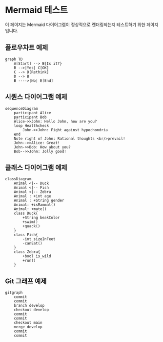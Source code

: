 # Mermaid 테스트

이 페이지는 Mermaid 다이어그램이 정상적으로 렌더링되는지 테스트하기 위한 페이지입니다.

## 플로우차트 예제

```mermaid
graph TD
    A[Start] --> B{Is it?}
    B -->|Yes| C[OK]
    C --> D[Rethink]
    D --> B
    B ---->|No| E[End]
```

## 시퀀스 다이어그램 예제

```mermaid
sequenceDiagram
    participant Alice
    participant Bob
    Alice->>John: Hello John, how are you?
    loop Healthcheck
        John->>John: Fight against hypochondria
    end
    Note right of John: Rational thoughts <br/>prevail!
    John-->>Alice: Great!
    John->>Bob: How about you?
    Bob-->>John: Jolly good!
```

## 클래스 다이어그램 예제

```mermaid
classDiagram
    Animal <|-- Duck
    Animal <|-- Fish
    Animal <|-- Zebra
    Animal : +int age
    Animal : +String gender
    Animal: +isMammal()
    Animal: +mate()
    class Duck{
        +String beakColor
        +swim()
        +quack()
    }
    class Fish{
        -int sizeInFeet
        -canEat()
    }
    class Zebra{
        +bool is_wild
        +run()
    }
```

## Git 그래프 예제

```mermaid
gitgraph
    commit
    commit
    branch develop
    checkout develop
    commit
    commit
    checkout main
    merge develop
    commit
    commit
```
